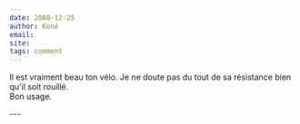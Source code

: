 ```yaml
---
date: 2008-12-25
author: Koné
email: 
site: 
tags: comment
---
```


<p>Il est vraiment beau ton vélo. Je ne doute pas du tout de sa résistance bien qu'il soit rouillé.<br />
Bon usage.</p>
---